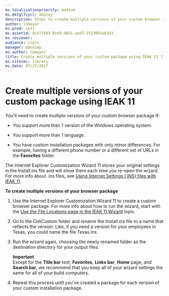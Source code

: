 ```yaml
---
ms.localizationpriority: medium
ms.mktglfcycl: deploy
description: Steps to create multiple versions of your custom browser if you support more than 1 version of Windows, more than 1 language, or have different features in each package.
author: lomayor
ms.prod: ie11
ms.assetid: 4c5f3503-8c69-4691-ae97-1523091ab333
ms.reviewer: 
audience: itpromanager: dansimp
ms.author: lomayor
title: Create multiple versions of your custom package using IEAK 11 (Internet Explorer Administration Kit 11 for IT Pros)
ms.sitesec: library
ms.date: 07/27/2017
---
```



# Create multiple versions of your custom package using IEAK 11
You'll need to create multiple versions of your custom browser package if:

-   You support more than 1 version of the Windows operating system.

-   You support more than 1 language.

-   You have custom installation packages with only minor differences. For example, having a different phone number or a different set of URLs in the **Favorites** folder.

The Internet Explorer Customization Wizard 11 stores your original settings in the Install.ins file and will show them each time you re-open the wizard. For more info about .ins files, see [Using Internet Settings (.INS) files with IEAK 11](using-internet-settings-ins-files.md).

**To create multiple versions of your browser package**

1.  Use the Internet Explorer Customization Wizard 11 to create a custom browser package. For more info about how to run the wizard, start with the [Use the File Locations page in the IEAK 11 Wizard](file-locations-ieak11-wizard.md) topic.

2.  Go to the Cie\Custom folder and rename the Install.ins file to a name that reflects the version. Like, if you need a version for your employees in Texas, you could name the file Texas.ins.

3.  Run the wizard again, choosing the newly renamed folder as the destination directory for your output files.<p>
**Important**<br>Except for the **Title bar** text, **Favorites**, **Links bar**, **Home** page, and **Search bar**, we recommend that you keep all of your wizard settings the same for all of your build computers.

4.  Repeat this process until you’ve created a package for each version of your custom installation package.

